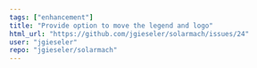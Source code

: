 ```yaml
---
tags: ["enhancement"]
title: "Provide option to move the legend and logo"
html_url: "https://github.com/jgieseler/solarmach/issues/24"
user: "jgieseler"
repo: "jgieseler/solarmach"
---
```


